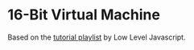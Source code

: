 # 16-Bit Virtual Machine

Based on the [tutorial playlist](https://www.youtube.com/playlist?list=PLP29wDx6QmW5DdwpdwHCRJsEubS5NrQ9b) by Low Level Javascript.
